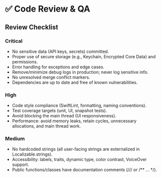 # ✅ Code Review & QA

## Review Checklist

### Critical
- No sensitive data (API keys, secrets) committed.
- Proper use of secure storage (e.g., Keychain, Encrypted Core Data) and permissions.
- Error handling for exceptions and edge cases.
- Remove/minimize debug logs in production; never log sensitive info.
- No unresolved merge conflict markers.
- Dependencies are up to date and free of known vulnerabilities.

### High
- Code style compliance (SwiftLint, formatting, naming conventions).
- Test coverage targets (unit, UI, snapshot tests).
- Avoid blocking the main thread (UI responsiveness).
- Performance: avoid memory leaks, retain cycles, unnecessary allocations, and main thread work.

### Medium
- No hardcoded strings (all user-facing strings are externalized in Localizable.strings).
- Accessibility: labels, traits, dynamic type, color contrast, VoiceOver support.
- Public functions/classes have documentation comments (/// or /** ... */).


